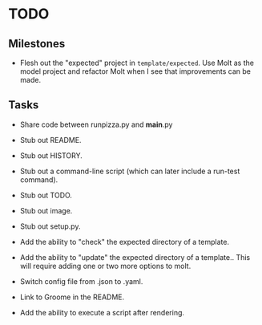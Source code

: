 TODO
====

Milestones
----------

* Flesh out the "expected" project in `template/expected`.  Use Molt as the
  model project and refactor Molt when I see that improvements can be made.

Tasks
-----

* Share code between runpizza.py and __main__.py
* Stub out README.
* Stub out HISTORY.
* Stub out a command-line script (which can later include a run-test command).
* Stub out TODO.
* Stub out image.
* Stub out setup.py.

* Add the ability to "check" the expected directory of a template.
* Add the ability to "update" the expected directory of a template..
  This will require adding one or two more options to molt.
* Switch config file from .json to .yaml.
* Link to Groome in the README.
* Add the ability to execute a script after rendering.
